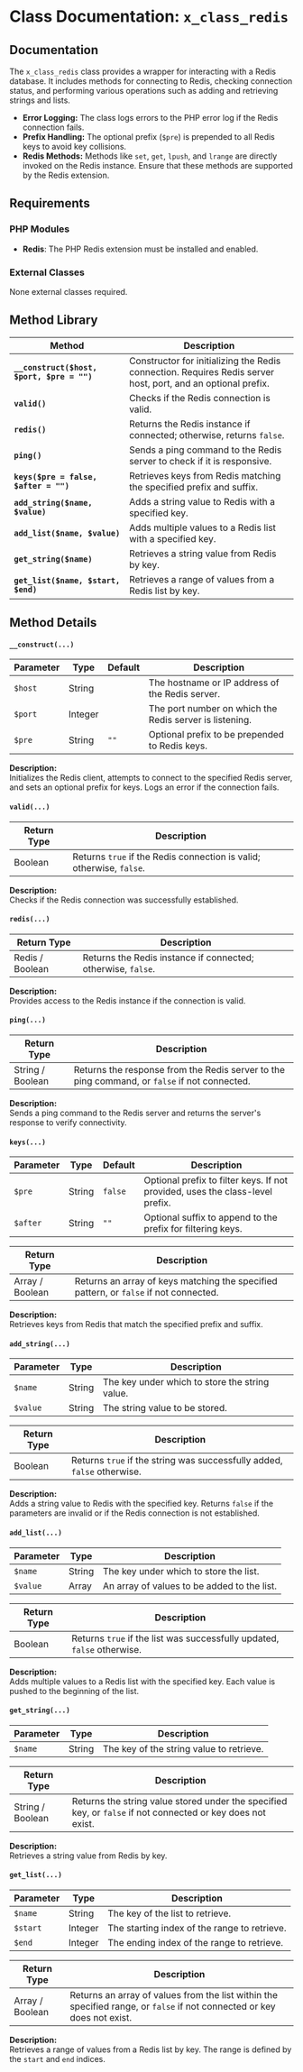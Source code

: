 # Class Documentation: `x_class_redis` 

## Documentation

The `x_class_redis` class provides a wrapper for interacting with a Redis database. It includes methods for connecting to Redis, checking connection status, and performing various operations such as adding and retrieving strings and lists.

- **Error Logging:** The class logs errors to the PHP error log if the Redis connection fails.  
- **Prefix Handling:** The optional prefix (`$pre`) is prepended to all Redis keys to avoid key collisions.  
- **Redis Methods:** Methods like `set`, `get`, `lpush`, and `lrange` are directly invoked on the Redis instance. Ensure that these methods are supported by the Redis extension.  

## Requirements

### PHP Modules
- **Redis**: The PHP Redis extension must be installed and enabled.

### External Classes
None external classes required.

## Method Library

| Method                    | Description                                                                                           |
|---------------------------|-------------------------------------------------------------------------------------------------------|
| **`__construct($host, $port, $pre = "")`** | Constructor for initializing the Redis connection. Requires Redis server host, port, and an optional prefix. |
| **`valid()`**            | Checks if the Redis connection is valid.                                                             |
| **`redis()`**            | Returns the Redis instance if connected; otherwise, returns `false`.                                 |
| **`ping()`**             | Sends a ping command to the Redis server to check if it is responsive.                                |
| **`keys($pre = false, $after = "")`** | Retrieves keys from Redis matching the specified prefix and suffix.                                 |
| **`add_string($name, $value)`** | Adds a string value to Redis with a specified key.                                                   |
| **`add_list($name, $value)`** | Adds multiple values to a Redis list with a specified key.                                            |
| **`get_string($name)`**  | Retrieves a string value from Redis by key.                                                          |
| **`get_list($name, $start, $end)`** | Retrieves a range of values from a Redis list by key.                                                |

## Method Details

#### `__construct(...)`

| Parameter          | Type     | Default | Description                                          |
|--------------------|----------|---------|------------------------------------------------------|
| `$host`            | String   |         | The hostname or IP address of the Redis server.     |
| `$port`            | Integer  |         | The port number on which the Redis server is listening. |
| `$pre`             | String   | `""`    | Optional prefix to be prepended to Redis keys.      |

**Description:**  
Initializes the Redis client, attempts to connect to the specified Redis server, and sets an optional prefix for keys. Logs an error if the connection fails.

#### `valid(...)`

| Return Type        | Description                                        |
|--------------------|----------------------------------------------------|
| Boolean            | Returns `true` if the Redis connection is valid; otherwise, `false`. |

**Description:**  
Checks if the Redis connection was successfully established.

#### `redis(...)`

| Return Type        | Description                                        |
|--------------------|----------------------------------------------------|
| Redis / Boolean    | Returns the Redis instance if connected; otherwise, `false`. |

**Description:**  
Provides access to the Redis instance if the connection is valid.

#### `ping(...)`

| Return Type        | Description                                        |
|--------------------|----------------------------------------------------|
| String / Boolean   | Returns the response from the Redis server to the ping command, or `false` if not connected. |

**Description:**  
Sends a ping command to the Redis server and returns the server's response to verify connectivity.

#### `keys(...)`

| Parameter          | Type     | Default | Description                                          |
|--------------------|----------|---------|------------------------------------------------------|
| `$pre`             | String   | `false` | Optional prefix to filter keys. If not provided, uses the class-level prefix. |
| `$after`           | String   | `""`    | Optional suffix to append to the prefix for filtering keys. |

| Return Type        | Description                                        |
|--------------------|----------------------------------------------------|
| Array / Boolean    | Returns an array of keys matching the specified pattern, or `false` if not connected. |

**Description:**  
Retrieves keys from Redis that match the specified prefix and suffix.

#### `add_string(...)`

| Parameter          | Type     | Description                                          |
|--------------------|----------|------------------------------------------------------|
| `$name`            | String   | The key under which to store the string value.      |
| `$value`           | String   | The string value to be stored.                      |

| Return Type        | Description                                        |
|--------------------|----------------------------------------------------|
| Boolean            | Returns `true` if the string was successfully added, `false` otherwise. |

**Description:**  
Adds a string value to Redis with the specified key. Returns `false` if the parameters are invalid or if the Redis connection is not established.

#### `add_list(...)`

| Parameter          | Type     | Description                                          |
|--------------------|----------|------------------------------------------------------|
| `$name`            | String   | The key under which to store the list.              |
| `$value`           | Array    | An array of values to be added to the list.         |

| Return Type        | Description                                        |
|--------------------|----------------------------------------------------|
| Boolean            | Returns `true` if the list was successfully updated, `false` otherwise. |

**Description:**  
Adds multiple values to a Redis list with the specified key. Each value is pushed to the beginning of the list.

#### `get_string(...)`

| Parameter          | Type     | Description                                          |
|--------------------|----------|------------------------------------------------------|
| `$name`            | String   | The key of the string value to retrieve.            |

| Return Type        | Description                                        |
|--------------------|----------------------------------------------------|
| String / Boolean   | Returns the string value stored under the specified key, or `false` if not connected or key does not exist. |

**Description:**  
Retrieves a string value from Redis by key.

#### `get_list(...)`

| Parameter          | Type     | Description                                          |
|--------------------|----------|------------------------------------------------------|
| `$name`            | String   | The key of the list to retrieve.                    |
| `$start`           | Integer  | The starting index of the range to retrieve.        |
| `$end`             | Integer  | The ending index of the range to retrieve.          |

| Return Type        | Description                                        |
|--------------------|----------------------------------------------------|
| Array / Boolean    | Returns an array of values from the list within the specified range, or `false` if not connected or key does not exist. |

**Description:**  
Retrieves a range of values from a Redis list by key. The range is defined by the `start` and `end` indices.


